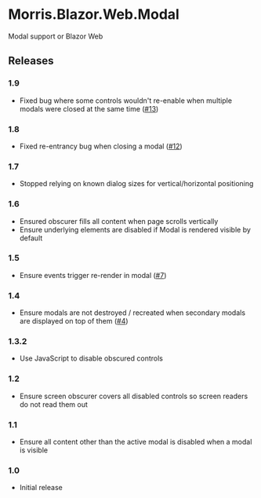 # Morris.Blazor.Web.Modal
Modal support or Blazor Web


## Releases

### 1.9
 * Fixed bug where some controls wouldn't re-enable when multiple modals were closed at the same time ([#13](https://github.com/mrpmorris/Morris.Blazor.Web.Modal/issues/13))

### 1.8
 * Fixed re-entrancy bug when closing a modal ([#12](https://github.com/mrpmorris/Morris.Blazor.Web.Modal/issues/12))

### 1.7
 * Stopped relying on known dialog sizes for vertical/horizontal positioning

### 1.6
 * Ensured obscurer fills all content when page scrolls vertically
 * Ensure underlying elements are disabled if Modal is rendered visible by default

### 1.5
 * Ensure events trigger re-render in modal ([#7](https://github.com/mrpmorris/Morris.Blazor.Web.Modal/issues/7))

### 1.4
 * Ensure modals are not destroyed / recreated when secondary modals are displayed on top of them ([#4](https://github.com/mrpmorris/Morris.Blazor.Web.Modal/issues/4))

### 1.3.2
 * Use JavaScript to disable obscured controls

### 1.2
 * Ensure screen obscurer covers all disabled controls so screen readers do not read them out

### 1.1
 * Ensure all content other than the active modal is disabled when a modal is visible

### 1.0
 * Initial release